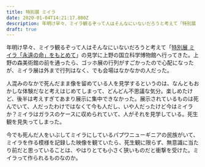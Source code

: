 ```yaml
---
title: 特別展 ミイラ
date: 2020-01-04T14:21:17.800Z
description: 年明け早々、ミイラ観るぞって人はそんなにいないだろうと考えて「特別展 ミイラ「永遠の命」をもとめて」の見学に上野の国立科学博物館へ行ってきた。
draft: true
---
```

年明け早々、ミイラ観るぞって人はそんなにいないだろうと考えて「[特別展 ミイラ「永遠の命」をもとめて](https://www.tbs.co.jp/miira2019/)」の見学に上野の国立科学博物館へ行ってきた。上野の森美術館の前を通ったら、ゴッホ展の行列がすごかったので心配になったが、ミイラ展は外まで行列はなく、でも会場はなかなかの人だった。

人混みのなかで死んだまま像を留めている人を見学するというのは、なんともおかしな体験だなと考えはじめてしまって、どんどん不思議な気分。楽しめたけど、後半は考えすぎてあまり展示に集中できなかった。展示されているものは死んでいて、人だったわけではなくて今も人だし、いや人だったけど今はミイラか？ミイラはガラスのケースに収められていて、人がそれを見学している。死生観を見失ってしまった。

今でも死んだ人をいぶしてミイラにしているパプワニューギニアの民族がいて、ミイラを作る模様を記録した映像を観ていたら、死生観に限らず、無意識に当たり前だと思っていることは、やはりとても小さく狭いものだと衝撃を受けた。ミイラって作られるものなのか。

